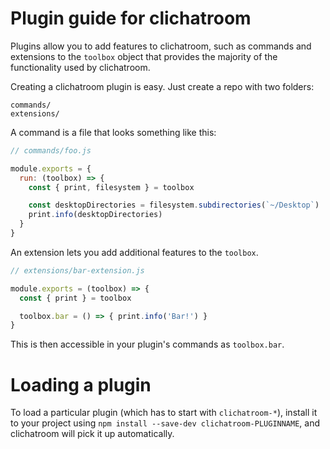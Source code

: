 # Plugin guide for clichatroom

Plugins allow you to add features to clichatroom, such as commands and
extensions to the `toolbox` object that provides the majority of the functionality
used by clichatroom.

Creating a clichatroom plugin is easy. Just create a repo with two folders:

```
commands/
extensions/
```

A command is a file that looks something like this:

```js
// commands/foo.js

module.exports = {
  run: (toolbox) => {
    const { print, filesystem } = toolbox

    const desktopDirectories = filesystem.subdirectories(`~/Desktop`)
    print.info(desktopDirectories)
  }
}
```

An extension lets you add additional features to the `toolbox`.

```js
// extensions/bar-extension.js

module.exports = (toolbox) => {
  const { print } = toolbox

  toolbox.bar = () => { print.info('Bar!') }
}
```

This is then accessible in your plugin's commands as `toolbox.bar`.

# Loading a plugin

To load a particular plugin (which has to start with `clichatroom-*`),
install it to your project using `npm install --save-dev clichatroom-PLUGINNAME`,
and clichatroom will pick it up automatically.
